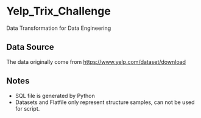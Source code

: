 # Yelp_Trix_Challenge
Data Transformation for Data Engineering

## Data Source
The data originally come from https://www.yelp.com/dataset/download

## Notes
- SQL file is generated by Python
- Datasets and Flatfile only represent structure samples, can not be used for script.
